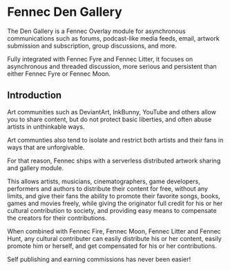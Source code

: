 Fennec Den Gallery
==================

The Den Gallery is a Fennec Overlay module for asynchronous communications such as forums, 
podcast-like media feeds, email, artwork submission and subscription, group discussions, and more.

Fully integrated with Fennec Fyre and Fennec Litter, it focuses on asynchronous and threaded discussion, 
more serious and persistent than either Fennec Fyre or Fennec Moon.

Introduction
------------

Art communities such as DeviantArt, InkBunny, YouTube and others allow you to share content,
but do not protect basic liberties, and often abuse artists in unthinkable ways.

Art communties also tend to isolate and restrict both artists and their fans in ways
that are unforgivable.

For that reason, Fennec ships with a serverless distributed artwork sharing and gallery module.

This allows artists, musicians, cinematographers, game developers, performers and authors to
distribute their content for free, without any limits, and give their fans the ability to
promote their favorite songs, books, games and movies freely, while giving the originator
full credit for his or her cultural contribution to society, and providing easy means
to compensate the creators for their contributions.

When combined with Fennec Fire, Fennec Moon, Fennec Litter and Fennec Hunt, any cultural
contributer can easily distribute his or her content, easily promote him or herself, and
get compensated for his or her contributions.

Self publishing and earning commissions has never been easier!
